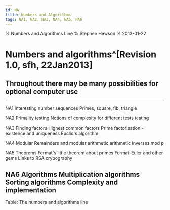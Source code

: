 ```yaml
---
id: NA
title: Numbers and Algorithms
tags: NA1, NA2, NA3, NA4, NA5, NA6
---
```

% Numbers and Algorithms Line
% Stephen Hewson
% 2013-01-22

# Numbers and algorithms^[Revision 1.0, sfh, 22Jan2013]

## Throughout there may be many possibilities for optional computer use

-----      ---------------------------- ----------------------------------------------            
NA1        Interesting number sequences Primes, square, fib, triangle

NA2        Primality testing            Notions of complexity for different tests
           testing

NA3        Finding factors              Highest common factors
                                        Prime factorisation - existence and uniqueness
                                        Euclid's algorithm

NA4        Modular                      Remainders and modular arithmetic
           arithmetic                   Inverses mod p

NA5        Theorems                     Fermat's little theorem
           about primes                 Fermat-Euler and other gems
                                        Links to RSA crypography

NA6        Algorithms                   Multiplication algorithms
                                        Sorting algorithms
                                        Complexity and implementation
----------------------------------------------------------------------------------------           

Table: The numbers and algorithms line
                            
                                                                               
















